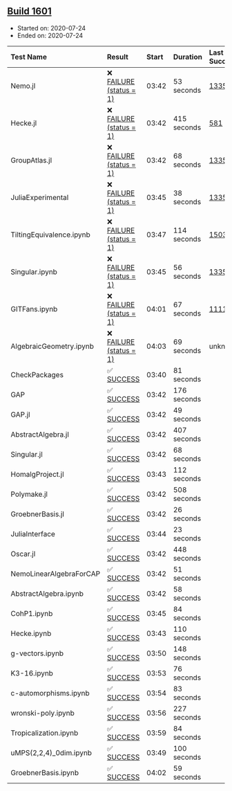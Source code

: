 ## [Build 1601](https://oscarci.mathematik.uni-kl.de/job/oscar-julia-1.4/1601/)

* Started on: 2020-07-24
* Ended on: 2020-07-24

| Test Name    | Result | Start | Duration | Last Success | First Failure |
|:-------------|:-------|:------|:---------|:-------------|:--------------|
| Nemo.jl | ❌ [FAILURE (status = 1)](https://oscarci.mathematik.uni-kl.de/job/oscar-julia-1.4/1601/artifact/logs/build-1601/Nemo.jl.log) | 03:42 | 53 seconds | [1335](https://oscarci.mathematik.uni-kl.de/job/oscar-julia-1.4/1335/) | [1336](https://oscarci.mathematik.uni-kl.de/job/oscar-julia-1.4/1336/) |
| Hecke.jl | ❌ [FAILURE (status = 1)](https://oscarci.mathematik.uni-kl.de/job/oscar-julia-1.4/1601/artifact/logs/build-1601/Hecke.jl.log) | 03:42 | 415 seconds | [581](https://oscarci.mathematik.uni-kl.de/job/oscar-julia-1.4/581/) | [582](https://oscarci.mathematik.uni-kl.de/job/oscar-julia-1.4/582/) |
| GroupAtlas.jl | ❌ [FAILURE (status = 1)](https://oscarci.mathematik.uni-kl.de/job/oscar-julia-1.4/1601/artifact/logs/build-1601/GroupAtlas.jl.log) | 03:42 | 68 seconds | [1335](https://oscarci.mathematik.uni-kl.de/job/oscar-julia-1.4/1335/) | [1336](https://oscarci.mathematik.uni-kl.de/job/oscar-julia-1.4/1336/) |
| JuliaExperimental | ❌ [FAILURE (status = 1)](https://oscarci.mathematik.uni-kl.de/job/oscar-julia-1.4/1601/artifact/logs/build-1601/JuliaExperimental.log) | 03:45 | 38 seconds | [1335](https://oscarci.mathematik.uni-kl.de/job/oscar-julia-1.4/1335/) | [1336](https://oscarci.mathematik.uni-kl.de/job/oscar-julia-1.4/1336/) |
| TiltingEquivalence.ipynb | ❌ [FAILURE (status = 1)](https://oscarci.mathematik.uni-kl.de/job/oscar-julia-1.4/1601/artifact/logs/build-1601/TiltingEquivalence.ipynb.log) | 03:47 | 114 seconds | [1503](https://oscarci.mathematik.uni-kl.de/job/oscar-julia-1.4/1503/) | [1504](https://oscarci.mathematik.uni-kl.de/job/oscar-julia-1.4/1504/) |
| Singular.ipynb | ❌ [FAILURE (status = 1)](https://oscarci.mathematik.uni-kl.de/job/oscar-julia-1.4/1601/artifact/logs/build-1601/Singular.ipynb.log) | 03:45 | 56 seconds | [1335](https://oscarci.mathematik.uni-kl.de/job/oscar-julia-1.4/1335/) | [1336](https://oscarci.mathematik.uni-kl.de/job/oscar-julia-1.4/1336/) |
| GITFans.ipynb | ❌ [FAILURE (status = 1)](https://oscarci.mathematik.uni-kl.de/job/oscar-julia-1.4/1601/artifact/logs/build-1601/GITFans.ipynb.log) | 04:01 | 67 seconds | [1111](https://oscarci.mathematik.uni-kl.de/job/oscar-julia-1.4/1111/) | [1112](https://oscarci.mathematik.uni-kl.de/job/oscar-julia-1.4/1112/) |
| AlgebraicGeometry.ipynb | ❌ [FAILURE (status = 1)](https://oscarci.mathematik.uni-kl.de/job/oscar-julia-1.4/1601/artifact/logs/build-1601/AlgebraicGeometry.ipynb.log) | 04:03 | 69 seconds | unknown | unknown |
| CheckPackages | ✅ [SUCCESS](https://oscarci.mathematik.uni-kl.de/job/oscar-julia-1.4/1601/artifact/logs/build-1601/CheckPackages.log) | 03:40 | 81 seconds |  |  |
| GAP | ✅ [SUCCESS](https://oscarci.mathematik.uni-kl.de/job/oscar-julia-1.4/1601/artifact/logs/build-1601/GAP.log) | 03:42 | 176 seconds |  |  |
| GAP.jl | ✅ [SUCCESS](https://oscarci.mathematik.uni-kl.de/job/oscar-julia-1.4/1601/artifact/logs/build-1601/GAP.jl.log) | 03:42 | 49 seconds |  |  |
| AbstractAlgebra.jl | ✅ [SUCCESS](https://oscarci.mathematik.uni-kl.de/job/oscar-julia-1.4/1601/artifact/logs/build-1601/AbstractAlgebra.jl.log) | 03:42 | 407 seconds |  |  |
| Singular.jl | ✅ [SUCCESS](https://oscarci.mathematik.uni-kl.de/job/oscar-julia-1.4/1601/artifact/logs/build-1601/Singular.jl.log) | 03:42 | 68 seconds |  |  |
| HomalgProject.jl | ✅ [SUCCESS](https://oscarci.mathematik.uni-kl.de/job/oscar-julia-1.4/1601/artifact/logs/build-1601/HomalgProject.jl.log) | 03:43 | 112 seconds |  |  |
| Polymake.jl | ✅ [SUCCESS](https://oscarci.mathematik.uni-kl.de/job/oscar-julia-1.4/1601/artifact/logs/build-1601/Polymake.jl.log) | 03:42 | 508 seconds |  |  |
| GroebnerBasis.jl | ✅ [SUCCESS](https://oscarci.mathematik.uni-kl.de/job/oscar-julia-1.4/1601/artifact/logs/build-1601/GroebnerBasis.jl.log) | 03:42 | 26 seconds |  |  |
| JuliaInterface | ✅ [SUCCESS](https://oscarci.mathematik.uni-kl.de/job/oscar-julia-1.4/1601/artifact/logs/build-1601/JuliaInterface.log) | 03:44 | 23 seconds |  |  |
| Oscar.jl | ✅ [SUCCESS](https://oscarci.mathematik.uni-kl.de/job/oscar-julia-1.4/1601/artifact/logs/build-1601/Oscar.jl.log) | 03:42 | 448 seconds |  |  |
| NemoLinearAlgebraForCAP | ✅ [SUCCESS](https://oscarci.mathematik.uni-kl.de/job/oscar-julia-1.4/1601/artifact/logs/build-1601/NemoLinearAlgebraForCAP.log) | 03:42 | 51 seconds |  |  |
| AbstractAlgebra.ipynb | ✅ [SUCCESS](https://oscarci.mathematik.uni-kl.de/job/oscar-julia-1.4/1601/artifact/logs/build-1601/AbstractAlgebra.ipynb.log) | 03:42 | 58 seconds |  |  |
| CohP1.ipynb | ✅ [SUCCESS](https://oscarci.mathematik.uni-kl.de/job/oscar-julia-1.4/1601/artifact/logs/build-1601/CohP1.ipynb.log) | 03:45 | 84 seconds |  |  |
| Hecke.ipynb | ✅ [SUCCESS](https://oscarci.mathematik.uni-kl.de/job/oscar-julia-1.4/1601/artifact/logs/build-1601/Hecke.ipynb.log) | 03:43 | 110 seconds |  |  |
| g-vectors.ipynb | ✅ [SUCCESS](https://oscarci.mathematik.uni-kl.de/job/oscar-julia-1.4/1601/artifact/logs/build-1601/g-vectors.ipynb.log) | 03:50 | 148 seconds |  |  |
| K3-16.ipynb | ✅ [SUCCESS](https://oscarci.mathematik.uni-kl.de/job/oscar-julia-1.4/1601/artifact/logs/build-1601/K3-16.ipynb.log) | 03:53 | 76 seconds |  |  |
| c-automorphisms.ipynb | ✅ [SUCCESS](https://oscarci.mathematik.uni-kl.de/job/oscar-julia-1.4/1601/artifact/logs/build-1601/c-automorphisms.ipynb.log) | 03:54 | 83 seconds |  |  |
| wronski-poly.ipynb | ✅ [SUCCESS](https://oscarci.mathematik.uni-kl.de/job/oscar-julia-1.4/1601/artifact/logs/build-1601/wronski-poly.ipynb.log) | 03:56 | 227 seconds |  |  |
| Tropicalization.ipynb | ✅ [SUCCESS](https://oscarci.mathematik.uni-kl.de/job/oscar-julia-1.4/1601/artifact/logs/build-1601/Tropicalization.ipynb.log) | 03:59 | 84 seconds |  |  |
| uMPS(2,2,4)_0dim.ipynb | ✅ [SUCCESS](https://oscarci.mathematik.uni-kl.de/job/oscar-julia-1.4/1601/artifact/logs/build-1601/uMPS-2-2-4-_0dim.ipynb.log) | 03:49 | 100 seconds |  |  |
| GroebnerBasis.ipynb | ✅ [SUCCESS](https://oscarci.mathematik.uni-kl.de/job/oscar-julia-1.4/1601/artifact/logs/build-1601/GroebnerBasis.ipynb.log) | 04:02 | 59 seconds |  |  |
